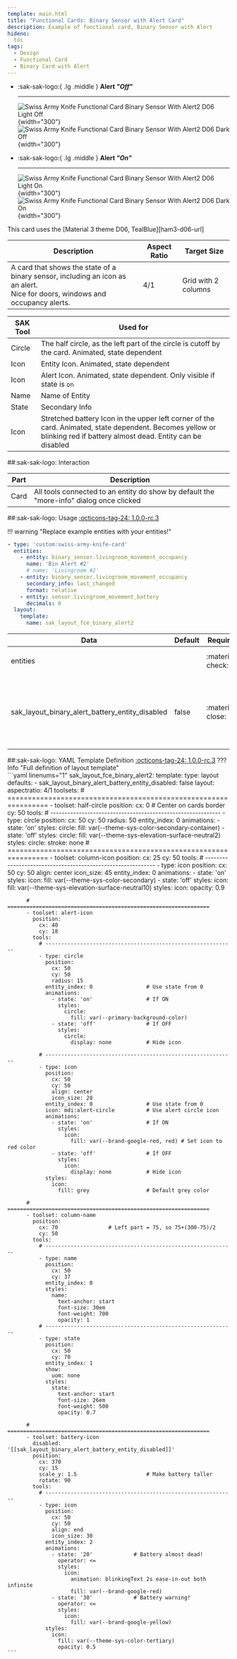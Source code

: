 ```yaml
---
template: main.html
title: "Functional Cards: Binary Sensor with Alert Card"
description: Example of functional card, Binary Sensor with Alert
hideno:
  toc
tags:
  - Design
  - Functional Card
  - Binary Card with Alert
---
```

<!-- GT/GL -->

<div class="grid cards" markdown>

-   :sak-sak-logo:{ .lg .middle } __Alert *"Off"*__

    ---
    ![Swiss Army Knife Functional Card Binary Sensor With Alert2 D06 Light Off](../../assets/screenshots/sak-functional-card-12-binary-sensor-alert2-theme-d06-light-off.png#only-light){width="300"}
    ![Swiss Army Knife Functional Card Binary Sensor With Alert2 D06 Dark Off](../../assets/screenshots/sak-functional-card-12-binary-sensor-alert2-theme-d06-dark-off.png#only-dark){width="300"}

-   :sak-sak-logo:{ .lg .middle } __Alert *"On"*__

    ---
    ![Swiss Army Knife Functional Card Binary Sensor With Alert2 D06 Light On](../../assets/screenshots/sak-functional-card-12-binary-sensor-alert2-theme-d06-light-on.png#only-light){width="300"}
    ![Swiss Army Knife Functional Card Binary Sensor With Alert2 D06 Dark On](../../assets/screenshots/sak-functional-card-12-binary-sensor-alert2-theme-d06-dark-on.png#only-dark){width="300"}
</div>
This card uses the [Material 3 theme D06, TealBlue][ham3-d06-url]

| Description| Aspect Ratio| Target Size |
|-|-|-|
| A card that shows the state of a binary sensor, including an icon as an alert. <br>Nice for doors, windows and occupancy alerts.| 4/1 | Grid with 2 columns |

| SAK Tool| Used for |
|-|-|
| Circle | The half circle, as the left part of the circle is cutoff by the card. Animated, state dependent|
| Icon | Entity Icon. Animated, state dependent|
| Icon | Alert Icon. Animated, state dependent. Only visible if state is `on`|
| Name | Name of Entity|
| State | Secondary Info|
| Icon | Stretched battery Icon in the upper left corner of the card. Animated, state dependent. Becomes yellow or blinking red if battery almost dead. Entity can be disabled |

##:sak-sak-logo: Interaction

| Part | Description|
|-|-|
| Card | All tools connected to an entity do show by default the "more-info" dialog once clicked |

##:sak-sak-logo: Usage
[:octicons-tag-24: 1.0.0-rc.3][github-releases]

!!! warning "Replace example entities with your entities!"

```yaml linenums="1"
- type: 'custom:swiss-army-knife-card'
  entities:
    - entity: binary_sensor.livingroom_movement_occupancy
      name: 'Bin Alert #2'
      # name: 'Livingroom #2'
    - entity: binary_sensor.livingroom_movement_occupancy
      secondary_info: last_changed
      format: relative
    - entity: sensor.livingroom_movement_battery
      decimals: 0
  layout:
    template:
      name: sak_layout_fce_binary_alert2
```

| Data | Default| Required | Description |
|-|-|-|-|
| entities |  | :material-check: | The three required entities |
| sak_layout_binary_alert_battery_entity_disabled | false | :material-close: | If no battery entity available for this sensor. Disable this tool |

##:sak-sak-logo: YAML Template Definition
[:octicons-tag-24: 1.0.0-rc.3][github-releases]
??? Info "Full definition of layout template"  
    ```yaml linenums="1"
    sak_layout_fce_binary_alert2:
      template:
        type: layout
        defaults: 
          - sak_layout_binary_alert_battery_entity_disabled: false
      layout:
        aspectratio: 4/1
        toolsets:
          # ================================================================
          - toolset: half-circle
            position:
              cx: 0                             # Center on cards border 
              cy: 50
            tools:
              # ------------------------------------------------------------
              - type: circle
                position:
                  cx: 50
                  cy: 50
                  radius: 50
                entity_index: 0
                animations:
                  - state: 'on'
                    styles:
                      circle:
                        fill: var(--theme-sys-color-secondary-container)
                  - state: 'off'
                    styles:
                      circle:
                        fill: var(--theme-sys-elevation-surface-neutral2)
                styles:
                  circle:
                    stroke: none
          # ================================================================
          - toolset: column-icon
            position:
              cx: 25
              cy: 50
            tools:
              # ------------------------------------------------------------
              - type: icon
                position:
                  cx: 50
                  cy: 50
                  align: center
                  icon_size: 45
                entity_index: 0
                animations:
                  - state: 'on'
                    styles:
                      icon:
                        fill: var(--theme-sys-color-secondary)
                  - state: 'off'
                    styles:
                      icon:
                        fill: var(--theme-sys-elevation-surface-neutral10)
                styles:
                  icon:
                    opacity: 0.9
                
          # ================================================================
          - toolset: alert-icon
            position:
              cx: 40
              cy: 18
            tools:
              # ------------------------------------------------------------
              - type: circle
                position:
                  cx: 50
                  cy: 50
                  radius: 15
                entity_index: 0                 # Use state from 0
                animations:
                  - state: 'on'                 # If ON
                    styles:
                      circle:
                        fill: var(--primary-background-color)
                  - state: 'off'                # If OFF
                    styles:
                      circle:
                        display: none           # Hide icon

              # ------------------------------------------------------------
              - type: icon
                position:
                  cx: 50
                  cy: 50
                  align: center
                  icon_size: 28
                entity_index: 0                 # Use state from 0
                icon: mdi:alert-circle          # Use alert circle icon
                animations:
                  - state: 'on'                 # If ON
                    styles:
                      icon:
                        fill: var(--brand-google-red, red) # Set icon to red color
                  - state: 'off'                # If OFF
                    styles:
                      icon:
                        display: none           # Hide icon
                styles:
                  icon:
                    fill: grey                  # Default grey color

          # ================================================================
          - toolset: column-name
            position:
              cx: 70                # Left part = 75, so 75+(300-75)/2
              cy: 50
            tools:
              # ------------------------------------------------------------
              - type: name
                position:
                  cx: 50
                  cy: 37
                entity_index: 0
                styles:
                  name:
                    text-anchor: start
                    font-size: 30em
                    font-weight: 700
                    opacity: 1
              # ------------------------------------------------------------
              - type: state
                position:
                  cx: 50
                  cy: 70
                entity_index: 1
                show:
                  uom: none
                styles:
                  state:
                    text-anchor: start
                    font-size: 26em
                    font-weight: 500
                    opacity: 0.7

          # ================================================================
          - toolset: battery-icon
            disabled: '[[sak_layout_binary_alert_battery_entity_disabled]]'
            position:
              cx: 370
              cy: 15
              scale_y: 1.5                      # Make battery taller
              rotate: 90
            tools:
              # ------------------------------------------------------------
              - type: icon
                position:
                  cx: 50
                  cy: 50
                  align: end
                  icon_size: 30
                entity_index: 2
                animations:
                  - state: '20'             # Battery almost dead!
                    operator: <=
                    styles:
                      icon:
                        animation: blinkingText 2s ease-in-out both infinite
                        fill: var(--brand-google-red)
                  - state: '30'             # Battery warning!
                    operator: <=
                    styles:
                      icon:
                        fill: var(--brand-google-yellow)
                styles:
                  icon:
                    fill: var(--theme-sys-color-tertiary)
                    opacity: 0.5
    ```
<!-- Image references -->

<!--- Internal References... --->
[Swiss Army Knife Tutorial 02]: ../tutorials/10-step-tutorial-02-intro.md

<!--- External References... --->
[ham3-d06-url]: https://material3-themes-manual.amoebelabs.com/examples/material3-example-theme-d06-tealblue/
[github-releases]: https://github.com/amoebelabs/swiss-army-knife-card/releases/
